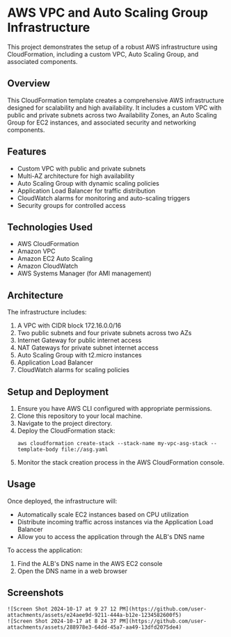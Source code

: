 # AWS VPC and Auto Scaling Group Infrastructure

This project demonstrates the setup of a robust AWS infrastructure using CloudFormation, including a custom VPC, Auto Scaling Group, and associated components.
## Overview
This CloudFormation template creates a comprehensive AWS infrastructure designed for scalability and high availability. It includes a custom VPC with public and private subnets across two Availability Zones, an Auto Scaling Group for EC2 instances, and associated security and networking components.

## Features
- Custom VPC with public and private subnets
- Multi-AZ architecture for high availability
- Auto Scaling Group with dynamic scaling policies
- Application Load Balancer for traffic distribution
- CloudWatch alarms for monitoring and auto-scaling triggers
- Security groups for controlled access

## Technologies Used
- AWS CloudFormation
- Amazon VPC
- Amazon EC2 Auto Scaling
- Amazon CloudWatch
- AWS Systems Manager (for AMI management)

## Architecture
The infrastructure includes:
1. A VPC with CIDR block 172.16.0.0/16
2. Two public subnets and four private subnets across two AZs
3. Internet Gateway for public internet access
4. NAT Gateways for private subnet internet access
5. Auto Scaling Group with t2.micro instances
6. Application Load Balancer
7. CloudWatch alarms for scaling policies

## Setup and Deployment
1. Ensure you have AWS CLI configured with appropriate permissions.
2. Clone this repository to your local machine.
3. Navigate to the project directory.
4. Deploy the CloudFormation stack:
   ```
   aws cloudformation create-stack --stack-name my-vpc-asg-stack --template-body file://asg.yaml
   ```
5. Monitor the stack creation process in the AWS CloudFormation console.

## Usage
Once deployed, the infrastructure will:
- Automatically scale EC2 instances based on CPU utilization
- Distribute incoming traffic across instances via the Application Load Balancer
- Allow you to access the application through the ALB's DNS name

To access the application:
1. Find the ALB's DNS name in the AWS EC2 console
2. Open the DNS name in a web browser
## Screenshots
```markdown![Vpc architecture](https://github.com/user-attachments/assets/f3e7f81c-c217-4926-ab7a-ca61fe4fb773)
![Screen Shot 2024-10-17 at 9 27 12 PM](https://github.com/user-attachments/assets/e24aee9d-9211-444a-b12e-1234582600f5)
![Screen Shot 2024-10-17 at 8 24 37 PM](https://github.com/user-attachments/assets/288978e3-64dd-45a7-aa49-13dfd2075de4)

